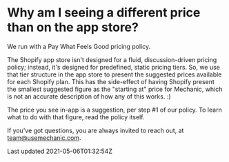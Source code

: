# Why am I seeing a different price than on the app store?

We run with a Pay What Feels Good pricing policy.

The Shopify app store isn't designed for a fluid, discussion-driven pricing policy; instead, it's designed for predefined, static pricing tiers. So, we use that tier structure in the app store to present the suggested prices available for each Shopify plan. This has the side-effect of having Shopify present the smallest suggested figure as the "starting at" price for Mechanic, which is not an accurate description of how any of this works. :)

The price you see in-app is a suggestion, per step #1 of our policy. To learn what to do with that figure, read the policy itself.

If you've got questions, you are always invited to reach out, at team@usemechanic.com.

Last updated 2021-05-06T01:32:54Z